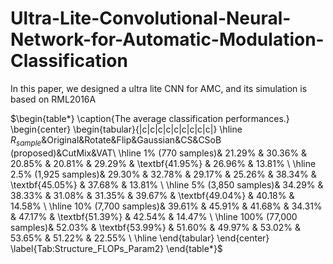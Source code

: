 # Ultra-Lite-Convolutional-Neural-Network-for-Automatic-Modulation-Classification

In this paper, we designed a ultra lite CNN for AMC, and its simulation is based on RML2016A


$\begin{table*}
  \caption{The average classification performances.}
  \begin{center}
  \begin{tabular}{|c|c|c|c|c|c|c|c|c|}
  \hline
  $R_{sample}$&Original&Rotate&Flip&Gaussian&CS&CSoB (proposed)&CutMix&VAT\\
  \hline
  1\% (770 samples)&	21.29\%	&	30.36\%	&	20.85\%	&	20.81\%	&	29.29\%	&	\textbf{41.95\%}	&	26.96\%	&	13.81\%	\\
  \hline
  2.5\% (1,925 samples)&	29.30\%	&	32.78\%	&	29.17\%	&	25.26\%	&	38.34\%	&	\textbf{45.05\%}	&	37.68\%	&	13.81\%	\\
  \hline
  5\% (3,850 samples)&	34.29\%	&	38.33\%	&	31.08\%	&	31.35\%	&	39.67\%	&	\textbf{49.04\%}	&	40.18\%	&	14.58\%	\\
  \hline
  10\% (7,700 samples)&	39.61\%	&	45.91\%	&	41.68\%	&	34.31\%	&	47.17\%	&	\textbf{51.39\%}	&	42.54\%	&	14.47\%	\\
  \hline
  100\% (77,000 samples)&	52.03\%	&	\textbf{53.99\%}	&	51.60\%	&	49.97\%	&	53.02\%	&	53.65\%	&	51.22\%	&	22.55\%	\\
  \hline
  \end{tabular}
  \end{center}
  \label{Tab:Structure_FLOPs_Param2}
\end{table*}$
